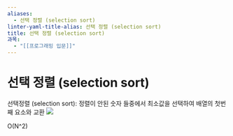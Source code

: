 ```yaml
---
aliases:
  - 선택 정렬 (selection sort)
linter-yaml-title-alias: 선택 정렬 (selection sort)
title: 선택 정렬 (selection sort)
과목:
  - "[[프로그래밍 입문]]"
---
```


# 선택 정렬 (selection sort)

선택정렬 (selection sort): 정렬이 안된 숫자 들중에서 최소값을 선택하여 배열의 첫번째 요소와 교환
![](https://i.imgur.com/4o91dEi.png)

O(N^2)
